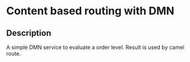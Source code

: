# Content based routing with DMN

## Description

A simple DMN service to evaluate a order level. Result is used by camel route.